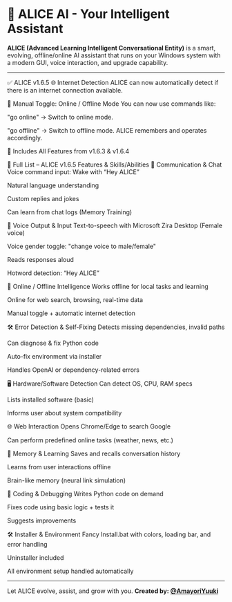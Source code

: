 # 🤖 ALICE AI - Your Intelligent Assistant

**ALICE (Advanced Learning Intelligent Conversational Entity)** is a smart, evolving, offline/online AI assistant that runs on your Windows system with a modern GUI, voice interaction, and upgrade capability.

---

✅ ALICE v1.6.5
🌐 Internet Detection
ALICE can now automatically detect if there is an internet connection available.

🔁 Manual Toggle: Online / Offline Mode
You can now use commands like:

"go online" → Switch to online mode.

"go offline" → Switch to offline mode.
ALICE remembers and operates accordingly.

🧠 Includes All Features from v1.6.3 & v1.6.4

🧩 Full List – ALICE v1.6.5 Features & Skills/Abilities
💬 Communication & Chat
Voice command input: Wake with “Hey ALICE”

Natural language understanding

Custom replies and jokes

Can learn from chat logs (Memory Training)

🎤 Voice Output & Input
Text-to-speech with Microsoft Zira Desktop (Female voice)

Voice gender toggle: "change voice to male/female"

Reads responses aloud

Hotword detection: “Hey ALICE”

📶 Online / Offline Intelligence
Works offline for local tasks and learning

Online for web search, browsing, real-time data

Manual toggle + automatic internet detection

🛠️ Error Detection & Self-Fixing
Detects missing dependencies, invalid paths

Can diagnose & fix Python code

Auto-fix environment via installer

Handles OpenAI or dependency-related errors

🖥️ Hardware/Software Detection
Can detect OS, CPU, RAM specs

Lists installed software (basic)

Informs user about system compatibility

🌐 Web Interaction
Opens Chrome/Edge to search Google

Can perform predefined online tasks (weather, news, etc.)

🧠 Memory & Learning
Saves and recalls conversation history

Learns from user interactions offline

Brain-like memory (neural link simulation)

🧪 Coding & Debugging
Writes Python code on demand

Fixes code using basic logic + tests it

Suggests improvements

🛠️ Installer & Environment
Fancy Install.bat with colors, loading bar, and error handling

Uninstaller included

All environment setup handled automatically

---

Let ALICE evolve, assist, and grow with you. 
**Created by: [@AmayoriYuuki](https://github.com/AmayoriYuuki)**

